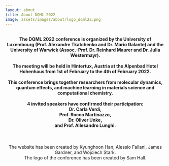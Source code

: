 ```yaml
---
layout: about
title: About DQML 2022
image: assets/images/about/logo_dqml22.png
---
```


<center><br>
  <b>
    The DQML 2022 conference is organized by the University of Luxembourg (Prof. Alexandre Tkatchenko and Dr. Mario Galante) and the University of Warwick (Assoc.-Prof. Dr. Reinhard Maurer and Dr. Julia Westermayr).<br><br>
    The meeting will be held in Hintertux, Austria  at the Alpenbad Hotel Hohenhaus from 1st of February to the 4th of February 2022.<br><br>
    This conference brings together researchers from molecular dynamics, quantum effects, and machine learning in materials science and computational chemistry. <br><br>
    4 invited speakers have confirmed their participation:<br> 
    Dr. Carla Verdi,<br>
    Prof. Rocco Martinazzo,<br>
    Dr. Oliver Unke,<br>
    and Prof. Allesandro Lunghi.<br><br><br><br>
  </b>
  The website has been created by Kyunghoon Han, Alessio Fallani, James Gardner, and Wojciech Stark.<br>
  The logo of the conference has been created by Sam Hall.
</center>
